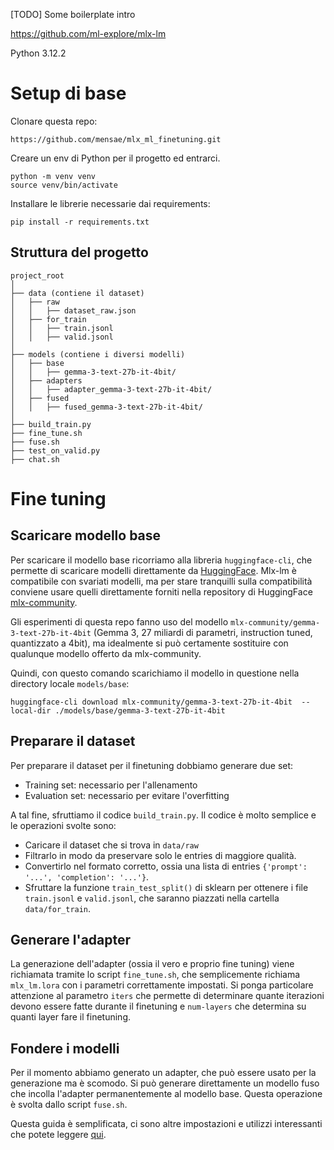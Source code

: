 [TODO]
Some boilerplate intro 

https://github.com/ml-explore/mlx-lm

Python 3.12.2

# Setup di base

Clonare questa repo:
```
https://github.com/mensae/mlx_ml_finetuning.git
```

Creare un env di Python per il progetto ed entrarci.
```
python -m venv venv
source venv/bin/activate
```

Installare le librerie necessarie dai requirements:
```
pip install -r requirements.txt
```

## Struttura del progetto
```
project_root
│
├── data (contiene il dataset)
│   ├── raw
│   │   ├── dataset_raw.json
│   ├── for_train
│   │   ├── train.jsonl
│   │   ├── valid.jsonl
│
├── models (contiene i diversi modelli)
│   ├── base
│   │   ├── gemma-3-text-27b-it-4bit/
│   ├── adapters
│   │   ├── adapter_gemma-3-text-27b-it-4bit/
│   ├── fused
│   │   ├── fused_gemma-3-text-27b-it-4bit/
│
├── build_train.py
├── fine_tune.sh
├── fuse.sh
├── test_on_valid.py
├── chat.sh
```

# Fine tuning

## Scaricare modello base

Per scaricare il modello base ricorriamo alla libreria `huggingface-cli`, che permette di scaricare modelli direttamente da [HuggingFace](https://huggingface.co/). Mlx-lm è compatibile con svariati modelli, ma per stare tranquilli sulla compatibilità conviene usare quelli direttamente forniti nella repository di HuggingFace [mlx-community](https://huggingface.co/mlx-community/).

Gli esperimenti di questa repo fanno uso del modello `mlx-community/gemma-3-text-27b-it-4bit` (Gemma 3, 27 miliardi di parametri, instruction tuned, quantizzato a 4bit), ma idealmente si può certamente sostituire con qualunque modello offerto da mlx-community.

Quindi, con questo comando scarichiamo il modello in questione nella directory locale `models/base`:
```
huggingface-cli download mlx-community/gemma-3-text-27b-it-4bit  --local-dir ./models/base/gemma-3-text-27b-it-4bit
```

## Preparare il dataset

Per preparare il dataset per il finetuning dobbiamo generare due set: 
- Training set: necessario per l'allenamento
- Evaluation set: necessario per evitare l'overfitting

A tal fine, sfruttiamo il codice `build_train.py`. Il codice è molto semplice e le operazioni svolte sono:
- Caricare il dataset che si trova in `data/raw`
- Filtrarlo in modo da preservare solo le entries di maggiore qualità.
- Convertirlo nel formato corretto, ossia una lista di entries `{'prompt': '...', 'completion': '...'}`.
- Sfruttare la funzione `train_test_split()` di sklearn per ottenere i file `train.jsonl` e `valid.jsonl`, che saranno piazzati nella cartella `data/for_train`.

## Generare l'adapter
La generazione dell'adapter (ossia il vero e proprio fine tuning) viene richiamata tramite lo script `fine_tune.sh`, che semplicemente richiama `mlx_lm.lora` con i parametri correttamente impostati. Si ponga particolare attenzione al parametro `iters` che permette di determinare quante iterazioni devono essere fatte durante il finetuning e `num-layers` che determina su quanti layer fare il finetuning.

## Fondere i modelli
Per il momento abbiamo generato un adapter, che può essere usato per la generazione ma è scomodo. Si può generare direttamente un modello fuso che incolla l'adapter permanentemente al modello base. Questa operazione è svolta dallo script `fuse.sh`. 

Questa guida è semplificata, ci sono altre impostazioni e utilizzi interessanti che potete leggere [qui](https://github.com/ml-explore/mlx-examples/tree/main/lora). 

